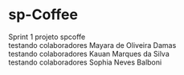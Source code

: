 # sp-Coffee
Sprint 1 projeto spcoffe<br>
testando colaboradores Mayara de Oliveira Damas<br>
testando colaboradores Kauan Marques da Silva<br>
testando colaboradores Sophia Neves Balboni<br>
